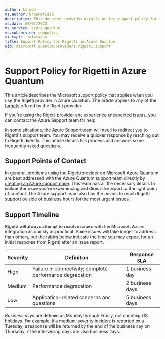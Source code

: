 ```yaml
---
author: kalzoo
ms.author: brbenefield
description: This document provides details on the support policy for the Rigetti provider in Azure Quantum
ms.date: 09/07/2022
ms.service: azure-quantum
ms.subservice: computing
ms.topic: reference
title: Support Policy for Rigetti in Azure Quantum
uid: microsoft.quantum.providers.rigetti.support
---
```


# Support Policy for Rigetti in Azure Quantum

This article describes the Microsoft support policy that applies when you use the Rigetti provider in Azure Quantum. The article applies to any of the [targets](xref:microsoft.quantum.providers.rigetti#targets) offered by the Rigetti provider.

If you're using the Rigetti provider and experience unexpected issues, you can contact the Azure Support team for help 

In some situations, the Azure Support team will need to redirect you to Rigetti's support team. You may receive a quicker response by reaching out to Rigetti directly. This article details this process and answers some frequently asked questions.

## Support Points of Contact

In general, problems using the Rigetti provider on Microsoft Azure Quantum are best addressed with the Azure Quantum support team directly by [creating an Azure support case](/azure/azure-portal/supportability/how-to-create-azure-support-request). This team has all the necessary details to isolate the issue you're experiencing and direct the report to the right point of contact. The Azure support team also has the means to reach Rigetti support outside of business hours for the most urgent issues.

## Support Timeline

Rigetti will always attempt to resolve issues with the Microsoft Azure integration as quickly as practical. Some issues will take longer to address than others, but the tables below indicate the time you may expect for an initial response from Rigetti after an issue report.

| Severity   | Definition        | Response SLA        |
|------------|-------------------|---------------------|
| High | Failure in connectivity; complete performance degradation | 1 business day |
| Medium | Performance degradation | 2 business days |
| Low | Application-related concerns and questions | 5 business days |

*Business days* are defined as Monday through Friday, not counting US holidays. For example, if a medium-severity incident is reported on a Tuesday, a response will be returned by the end of the business day on Thursday, if the intervening days are also business days.
